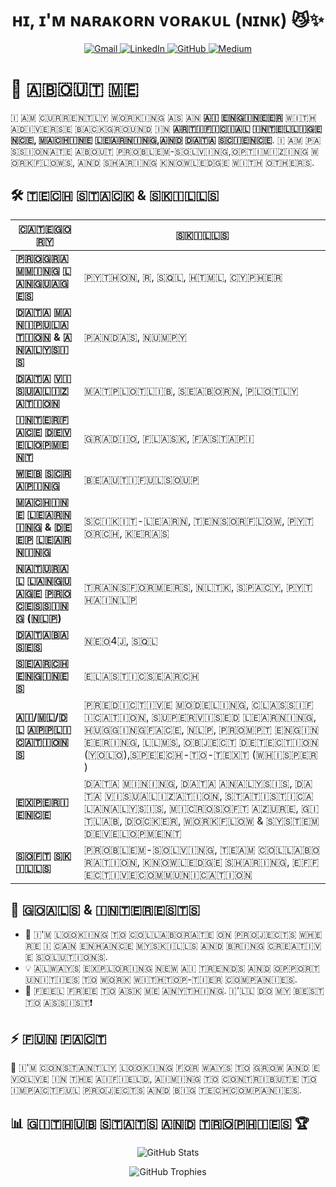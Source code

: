 <h1 align="center">ʜɪ, ɪ'ᴍ ɴᴀʀᴀᴋᴏʀɴ ᴠᴏʀᴀᴋᴜʟ (ɴɪɴᴋ) 😼✨</h1>

<p align="center">
  <a href="mailto:narakornv8@gmail.com">
    <img src="https://img.shields.io/badge/Email-D14836?style=for-the-badge&logo=gmail&logoColor=white" alt="Gmail">
  </a>
  <a href="https://www.linkedin.com/in/nxxk23/">
    <img src="https://img.shields.io/badge/LinkedIn-0A66C2?style=for-the-badge&logo=linkedin&logoColor=white" alt="LinkedIn">
  </a>
  <a href="https://github.com/nxxk23">
    <img src="https://img.shields.io/badge/GitHub-181717?style=for-the-badge&logo=github&logoColor=white" alt="GitHub">
  </a>
  <a href="https://medium.com/@nxxk23">
    <img src="https://img.shields.io/badge/Medium-000000?style=for-the-badge&logo=medium&logoColor=white" alt="Medium">
  </a>
</p>

# 💭 ​🇦​​🇧​​🇴​​🇺​​🇹​ ​🇲​​🇪​  
​🇮​ ​🇦​​🇲​ ​🇨​​🇺​​🇷​​🇷​​🇪​​🇳​​🇹​​🇱​​🇾​ ​🇼​​🇴​​🇷​​🇰​​🇮​​🇳​​🇬​ ​🇦​​🇸​ ​🇦​​🇳​ **​🇦​​🇮​ ​🇪​​🇳​​🇬​​🇮​​🇳​​🇪​​🇪​​🇷​** ​🇼​​🇮​​🇹​​🇭​ ​🇦​ ​🇩​​🇮​​🇻​​🇪​​🇷​​🇸​​🇪​ ​🇧​​🇦​​🇨​​🇰​​🇬​​🇷​​🇴​​🇺​​🇳​​🇩​ ​🇮​​🇳​ **​🇦​​🇷​​🇹​​🇮​​🇫​​🇮​​🇨​​🇮​​🇦​​🇱​ ​🇮​​🇳​​🇹​​🇪​​🇱​​🇱​​🇮​​🇬​​🇪​​🇳​​🇨​​🇪​, ​🇲​​🇦​​🇨​​🇭​​🇮​​🇳​​🇪​ ​🇱​​🇪​​🇦​​🇷​​🇳​​🇮​​🇳​​🇬​, ​🇦​​🇳​​🇩​ ​🇩​​🇦​​🇹​​🇦​ ​🇸​​🇨​​🇮​​🇪​​🇳​​🇨​​🇪​**. 
​🇮​ ​🇦​​🇲​ ​🇵​​🇦​​🇸​​🇸​​🇮​​🇴​​🇳​​🇦​​🇹​​🇪​ ​🇦​​🇧​​🇴​​🇺​​🇹​ ​🇵​​🇷​​🇴​​🇧​​🇱​​🇪​​🇲​-​🇸​​🇴​​🇱​​🇻​​🇮​​🇳​​🇬​, ​🇴​​🇵​​🇹​​🇮​​🇲​​🇮​​🇿​​🇮​​🇳​​🇬​ ​🇼​​🇴​​🇷​​🇰​​🇫​​🇱​​🇴​​🇼​​🇸​, ​🇦​​🇳​​🇩​ ​🇸​​🇭​​🇦​​🇷​​🇮​​🇳​​🇬​ ​🇰​​🇳​​🇴​​🇼​​🇱​​🇪​​🇩​​🇬​​🇪​ ​🇼​​🇮​​🇹​​🇭​ ​🇴​​🇹​​🇭​​🇪​​🇷​​🇸​.  

## 🛠️ ​🇹​​🇪​​🇨​​🇭​ ​🇸​​🇹​​🇦​​🇨​​🇰​ & ​🇸​​🇰​​🇮​​🇱​​🇱​​🇸​

| **​🇨​​🇦​​🇹​​🇪​​🇬​​🇴​​🇷​​🇾​** | **​🇸​​🇰​​🇮​​🇱​​🇱​​🇸​** |
|-------------|----------------|
| **​🇵​​🇷​​🇴​​🇬​​🇷​​🇦​​🇲​​🇲​​🇮​​🇳​​🇬​ ​🇱​​🇦​​🇳​​🇬​​🇺​​🇦​​🇬​​🇪​​🇸​** | ​🇵​​🇾​​🇹​​🇭​​🇴​​🇳​, ​🇷​, ​🇸​​🇶​​🇱​, ​🇭​​🇹​​🇲​​🇱​, ​🇨​​🇾​​🇵​​🇭​​🇪​​🇷​ |
| **​🇩​​🇦​​🇹​​🇦​ ​🇲​​🇦​​🇳​​🇮​​🇵​​🇺​​🇱​​🇦​​🇹​​🇮​​🇴​​🇳​ & ​🇦​​🇳​​🇦​​🇱​​🇾​​🇸​​🇮​​🇸​** | ​🇵​​🇦​​🇳​​🇩​​🇦​​🇸​, ​🇳​​🇺​​🇲​​🇵​​🇾​ |
| **​🇩​​🇦​​🇹​​🇦​ ​🇻​​🇮​​🇸​​🇺​​🇦​​🇱​​🇮​​🇿​​🇦​​🇹​​🇮​​🇴​​🇳​** | ​🇲​​🇦​​🇹​​🇵​​🇱​​🇴​​🇹​​🇱​​🇮​​🇧​, ​🇸​​🇪​​🇦​​🇧​​🇴​​🇷​​🇳​, ​🇵​​🇱​​🇴​​🇹​​🇱​​🇾​ |
| **​🇮​​🇳​​🇹​​🇪​​🇷​​🇫​​🇦​​🇨​​🇪​ ​🇩​​🇪​​🇻​​🇪​​🇱​​🇴​​🇵​​🇲​​🇪​​🇳​​🇹​** | ​🇬​​🇷​​🇦​​🇩​​🇮​​🇴​, ​🇫​​🇱​​🇦​​🇸​​🇰​, ​🇫​​🇦​​🇸​​🇹​​🇦​​🇵​​🇮​ |
| **​🇼​​🇪​​🇧​ ​🇸​​🇨​​🇷​​🇦​​🇵​​🇮​​🇳​​🇬​** | ​🇧​​🇪​​🇦​​🇺​​🇹​​🇮​​🇫​​🇺​​🇱​​🇸​​🇴​​🇺​​🇵​ |
| **​🇲​​🇦​​🇨​​🇭​​🇮​​🇳​​🇪​ ​🇱​​🇪​​🇦​​🇷​​🇳​​🇮​​🇳​​🇬​ & ​🇩​​🇪​​🇪​​🇵​ ​🇱​​🇪​​🇦​​🇷​​🇳​​🇮​​🇳​​🇬​** | ​🇸​​🇨​​🇮​​🇰​​🇮​​🇹​-​🇱​​🇪​​🇦​​🇷​​🇳​, ​🇹​​🇪​​🇳​​🇸​​🇴​​🇷​​🇫​​🇱​​🇴​​🇼​, ​🇵​​🇾​​🇹​​🇴​​🇷​​🇨​​🇭​, ​🇰​​🇪​​🇷​​🇦​​🇸​ |
| **​🇳​​🇦​​🇹​​🇺​​🇷​​🇦​​🇱​ ​🇱​​🇦​​🇳​​🇬​​🇺​​🇦​​🇬​​🇪​ ​🇵​​🇷​​🇴​​🇨​​🇪​​🇸​​🇸​​🇮​​🇳​​🇬​ (​🇳​​🇱​​🇵​)** | ​🇹​​🇷​​🇦​​🇳​​🇸​​🇫​​🇴​​🇷​​🇲​​🇪​​🇷​​🇸​, ​🇳​​🇱​​🇹​​🇰​, ​🇸​​🇵​​🇦​​🇨​​🇾​, ​🇵​​🇾​​🇹​​🇭​​🇦​​🇮​​🇳​​🇱​​🇵​ |
| **​🇩​​🇦​​🇹​​🇦​​🇧​​🇦​​🇸​​🇪​​🇸​** | ​🇳​​🇪​​🇴​4️​🇯​, ​🇸​​🇶​​🇱​ |
| **​🇸​​🇪​​🇦​​🇷​​🇨​​🇭​ ​🇪​​🇳​​🇬​​🇮​​🇳​​🇪​​🇸​** | ​🇪​​🇱​​🇦​​🇸​​🇹​​🇮​​🇨​​🇸​​🇪​​🇦​​🇷​​🇨​​🇭​ |
| **​🇦​​🇮​/​🇲​​🇱​/​🇩​​🇱​ ​🇦​​🇵​​🇵​​🇱​​🇮​​🇨​​🇦​​🇹​​🇮​​🇴​​🇳​​🇸​** | ​🇵​​🇷​​🇪​​🇩​​🇮​​🇨​​🇹​​🇮​​🇻​​🇪​ ​🇲​​🇴​​🇩​​🇪​​🇱​​🇮​​🇳​​🇬​, ​🇨​​🇱​​🇦​​🇸​​🇸​​🇮​​🇫​​🇮​​🇨​​🇦​​🇹​​🇮​​🇴​​🇳​, ​🇸​​🇺​​🇵​​🇪​​🇷​​🇻​​🇮​​🇸​​🇪​​🇩​ ​🇱​​🇪​​🇦​​🇷​​🇳​​🇮​​🇳​​🇬​, ​🇭​​🇺​​🇬​​🇬​​🇮​​🇳​​🇬​ ​🇫​​🇦​​🇨​​🇪​, ​🇳​​🇱​​🇵​, ​🇵​​🇷​​🇴​​🇲​​🇵​​🇹​ ​🇪​​🇳​​🇬​​🇮​​🇳​​🇪​​🇪​​🇷​​🇮​​🇳​​🇬​, ​🇱​​🇱​​🇲​​🇸​, ​🇴​​🇧​​🇯​​🇪​​🇨​​🇹​ ​🇩​​🇪​​🇹​​🇪​​🇨​​🇹​​🇮​​🇴​​🇳​ (​🇾​​🇴​​🇱​​🇴​), ​🇸​​🇵​​🇪​​🇪​​🇨​​🇭​-​🇹​​🇴​-​🇹​​🇪​​🇽​​🇹​ (​🇼​​🇭​​🇮​​🇸​​🇵​​🇪​​🇷​) |
| **​🇪​​🇽​​🇵​​🇪​​🇷​​🇮​​🇪​​🇳​​🇨​​🇪​** | ​🇩​​🇦​​🇹​​🇦​ ​🇲​​🇮​​🇳​​🇮​​🇳​​🇬​, ​🇩​​🇦​​🇹​​🇦​ ​🇦​​🇳​​🇦​​🇱​​🇾​​🇸​​🇮​​🇸​, ​🇩​​🇦​​🇹​​🇦​ ​🇻​​🇮​​🇸​​🇺​​🇦​​🇱​​🇮​​🇿​​🇦​​🇹​​🇮​​🇴​​🇳​, ​🇸​​🇹​​🇦​​🇹​​🇮​​🇸​​🇹​​🇮​​🇨​​🇦​​🇱​ ​🇦​​🇳​​🇦​​🇱​​🇾​​🇸​​🇮​​🇸​, ​🇲​​🇮​​🇨​​🇷​​🇴​​🇸​​🇴​​🇫​​🇹​ ​🇦​​🇿​​🇺​​🇷​​🇪​, ​🇬​​🇮​​🇹​​🇱​​🇦​​🇧​, ​🇩​​🇴​​🇨​​🇰​​🇪​​🇷​, ​🇼​​🇴​​🇷​​🇰​​🇫​​🇱​​🇴​​🇼​ & ​🇸​​🇾​​🇸​​🇹​​🇪​​🇲​ ​🇩​​🇪​​🇻​​🇪​​🇱​​🇴​​🇵​​🇲​​🇪​​🇳​​🇹​ |
| **​🇸​​🇴​​🇫​​🇹​ ​🇸​​🇰​​🇮​​🇱​​🇱​​🇸​** | ​🇵​​🇷​​🇴​​🇧​​🇱​​🇪​​🇲​-​🇸​​🇴​​🇱​​🇻​​🇮​​🇳​​🇬​, ​🇹​​🇪​​🇦​​🇲​ ​🇨​​🇴​​🇱​​🇱​​🇦​​🇧​​🇴​​🇷​​🇦​​🇹​​🇮​​🇴​​🇳​, ​🇰​​🇳​​🇴​​🇼​​🇱​​🇪​​🇩​​🇬​​🇪​ ​🇸​​🇭​​🇦​​🇷​​🇮​​🇳​​🇬​, ​🇪​​🇫​​🇫​​🇪​​🇨​​🇹​​🇮​​🇻​​🇪​ ​🇨​​🇴​​🇲​​🇲​​🇺​​🇳​​🇮​​🇨​​🇦​​🇹​​🇮​​🇴​​🇳​ |


## 🚀 ​🇬​​🇴​​🇦​​🇱​​🇸​ & ​🇮​​🇳​​🇹​​🇪​​🇷​​🇪​​🇸​​🇹​​🇸​
- 👯 ​🇮​'​🇲​ ​🇱​​🇴​​🇴​​🇰​​🇮​​🇳​​🇬​ ​🇹​​🇴​ ​🇨​​🇴​​🇱​​🇱​​🇦​​🇧​​🇴​​🇷​​🇦​​🇹​​🇪​ ​🇴​​🇳​ ​🇵​​🇷​​🇴​​🇯​​🇪​​🇨​​🇹​​🇸​ ​🇼​​🇭​​🇪​​🇷​​🇪​ ​🇮​ ​🇨​​🇦​​🇳​ ​🇪​​🇳​​🇭​​🇦​​🇳​​🇨​​🇪​ ​🇲​​🇾​ ​🇸​​🇰​​🇮​​🇱​​🇱​​🇸​ ​🇦​​🇳​​🇩​ ​🇧​​🇷​​🇮​​🇳​​🇬​ ​🇨​​🇷​​🇪​​🇦​​🇹​​🇮​​🇻​​🇪​ ​🇸​​🇴​​🇱​​🇺​​🇹​​🇮​​🇴​​🇳​​🇸​.  
- 💡 ​🇦​​🇱​​🇼​​🇦​​🇾​​🇸​ ​🇪​​🇽​​🇵​​🇱​​🇴​​🇷​​🇮​​🇳​​🇬​ ​🇳​​🇪​​🇼​ ​🇦​​🇮​ ​🇹​​🇷​​🇪​​🇳​​🇩​​🇸​ ​🇦​​🇳​​🇩​ ​🇴​​🇵​​🇵​​🇴​​🇷​​🇹​​🇺​​🇳​​🇮​​🇹​​🇮​​🇪​​🇸​ ​🇹​​🇴​ ​🇼​​🇴​​🇷​​🇰​ ​🇼​​🇮​​🇹​​🇭​ ​🇹​​🇴​​🇵​-​🇹​​🇮​​🇪​​🇷​ ​🇨​​🇴​​🇲​​🇵​​🇦​​🇳​​🇮​​🇪​​🇸​.  
- 💬 ​🇫​​🇪​​🇪​​🇱​ ​🇫​​🇷​​🇪​​🇪​ ​🇹​​🇴​ ​🇦​​🇸​​🇰​ ​🇲​​🇪​ ​🇦​​🇳​​🇾​​🇹​​🇭​​🇮​​🇳​​🇬​. ​🇮​'​🇱​​🇱​ ​🇩​​🇴​ ​🇲​​🇾​ ​🇧​​🇪​​🇸​​🇹​ ​🇹​​🇴​ ​🇦​​🇸​​🇸​​🇮​​🇸​​🇹​❗  

## ⚡ ​🇫​​🇺​​🇳​ ​🇫​​🇦​​🇨​​🇹​
🌱 ​🇮​'​🇲​ ​🇨​​🇴​​🇳​​🇸​​🇹​​🇦​​🇳​​🇹​​🇱​​🇾​ ​🇱​​🇴​​🇴​​🇰​​🇮​​🇳​​🇬​ ​🇫​​🇴​​🇷​ ​🇼​​🇦​​🇾​​🇸​ ​🇹​​🇴​ ​🇬​​🇷​​🇴​​🇼​ ​🇦​​🇳​​🇩​ ​🇪​​🇻​​🇴​​🇱​​🇻​​🇪​ ​🇮​​🇳​ ​🇹​​🇭​​🇪​ ​🇦​​🇮​ ​🇫​​🇮​​🇪​​🇱​​🇩​, ​🇦​​🇮​​🇲​​🇮​​🇳​​🇬​ ​🇹​​🇴​ ​🇨​​🇴​​🇳​​🇹​​🇷​​🇮​​🇧​​🇺​​🇹​​🇪​ ​🇹​​🇴​ ​🇮​​🇲​​🇵​​🇦​​🇨​​🇹​​🇫​​🇺​​🇱​ ​🇵​​🇷​​🇴​​🇯​​🇪​​🇨​​🇹​​🇸​ ​🇦​​🇳​​🇩​ ​🇧​​🇮​​🇬​ ​🇹​​🇪​​🇨​​🇭​ ​🇨​​🇴​​🇲​​🇵​​🇦​​🇳​​🇮​​🇪​​🇸​.  

## 📊 ​🇬​​🇮​​🇹​​🇭​​🇺​​🇧​ ​🇸​​🇹​​🇦​​🇹​​🇸​ ​🇦​​🇳​​🇩​ ​🇹​​🇷​​🇴​​🇵​​🇭​​🇮​​🇪​​🇸​ 🏆
<p align="center">
  <img src="https://github-readme-stats.vercel.app/api?username=nxxk23&show_icons=true&theme=onedark" alt="GitHub Stats">
</p>
<p align="center">
  <img src="https://github-profile-trophy.vercel.app/?username=nxxk23&theme=onedark" alt="GitHub Trophies">
</p>

<!-- ## 💻 ​🇲​​🇴​​🇸​​🇹​ ​🇺​​🇸​​🇪​​🇩​ ​🇱​​🇦​​🇳​​🇬​​🇺​​🇦​​🇬​​🇪​​🇸​

<p align="center">
  <img src="https://github-readme-stats.vercel.app/api/top-langs/?username=nxxk23&layout=compact&theme=tokyonight" alt="Top Languages">
</p>

## 🏆 ​🇬​​🇮​​🇹​​🇭​​🇺​​🇧​ ​🇹​​🇷​​🇴​​🇵​​🇭​​🇮​​🇪​​🇸​
<p align="right">
  <img src="https://github-profile-trophy.vercel.app/?username=nxxk23&theme=onedark" alt="GitHub Trophies">
</p> -->






